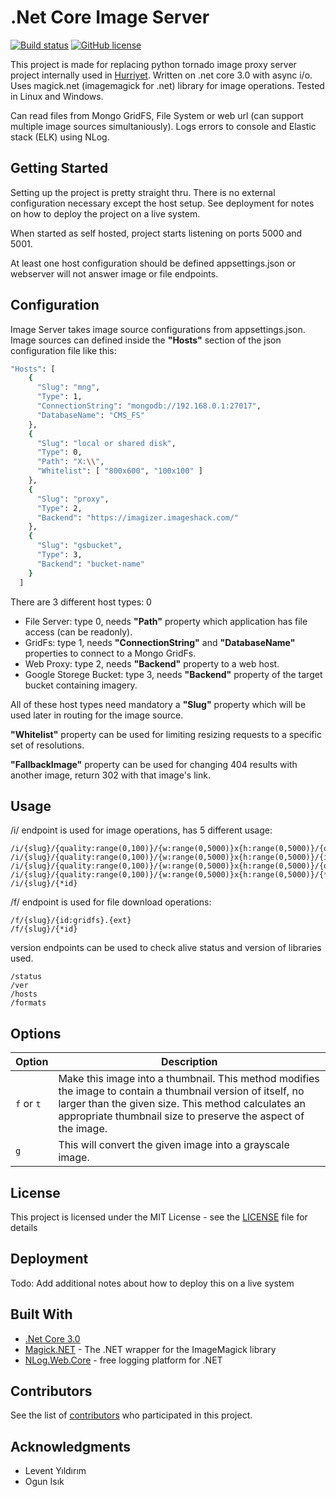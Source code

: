 # .Net Core Image Server

[![Build status](https://ci.appveyor.com/api/projects/status/1cjhoy5er510ddlx?svg=true)](https://ci.appveyor.com/project/cemusta/imageserver-core) [![GitHub license](https://img.shields.io/badge/license-MIT-blue.svg)](https://raw.githubusercontent.com/cemusta/ImageServer.Core/master/LICENSE)

This project is made for replacing python tornado image proxy server project internally used in [Hurriyet](http://www.hurriyet.com.tr). Written on .net core 3.0 with async i/o. Uses magick.net (imagemagick for .net) library for image operations. Tested in Linux and Windows.

Can read files from Mongo GridFS, File System or web url (can support multiple image sources simultaniously). Logs errors to console and Elastic stack (ELK) using NLog.

## Getting Started

Setting up the project is pretty straight thru. There is no external configuration necessary except the host setup. See deployment for notes on how to deploy the project on a live system.

When started as self hosted, project starts listening on ports 5000 and 5001.

At least one host configuration should be defined appsettings.json or webserver will not answer image or file endpoints.

## Configuration

Image Server takes image source configurations from appsettings.json. Image sources can defined inside the **"Hosts"** section of the json configuration file like this:

```sh
"Hosts": [
    {
      "Slug": "mng",
      "Type": 1,
      "ConnectionString": "mongodb://192.168.0.1:27017",
      "DatabaseName": "CMS_FS"
    },
    {
      "Slug": "local or shared disk",
      "Type": 0,
      "Path": "X:\\",
      "Whitelist": [ "800x600", "100x100" ]
    },
    {
      "Slug": "proxy",
      "Type": 2,
      "Backend": "https://imagizer.imageshack.com/"
    },
    {
      "Slug": "gsbucket",
      "Type": 3,
      "Backend": "bucket-name"
    }
  ]
```

There are 3 different host types: 0

- File Server: type 0, needs **"Path"** property which application has file access (can be readonly).
- GridFs: type 1, needs **"ConnectionString"** and **"DatabaseName"** properties to connect to a Mongo GridFs.
- Web Proxy: type 2, needs **"Backend"** property to a web host.
- Google Storege Bucket: type 3, needs **"Backend"** property of the target bucket containing imagery.

All of these host types need mandatory a **"Slug"** property which will be used later in routing for the image source.

**"Whitelist"** property can be used for limiting resizing requests to a specific set of resolutions.

**"FallbackImage"** property can be used for changing 404 results with another image, return 302 with that image's link.

## Usage

/i/ endpoint is used for image operations, has 5 different usage:

```
/i/{slug}/{quality:range(0,100)}/{w:range(0,5000)}x{h:range(0,5000)}/{options:opt}/{id:gridfs}
/i/{slug}/{quality:range(0,100)}/{w:range(0,5000)}x{h:range(0,5000)}/{id:gridfs}
/i/{slug}/{quality:range(0,100)}/{w:range(0,5000)}x{h:range(0,5000)}/{options:opt}/{*id}
/i/{slug}/{quality:range(0,100)}/{w:range(0,5000)}x{h:range(0,5000)}/{*id}
/i/{slug}/{*id}
```

/f/ endpoint is used for file download operations:

```
/f/{slug}/{id:gridfs}.{ext}
/f/{slug}/{*id}
```

version endpoints can be used to check alive status and version of libraries used.

```
/status
/ver
/hosts
/formats
```

## Options

| Option     | Description                                                                                                                                                                                                                         |
| ---------- | ----------------------------------------------------------------------------------------------------------------------------------------------------------------------------------------------------------------------------------- |
| `f` or `t` | Make this image into a thumbnail. This method modifies the image to contain a thumbnail version of itself, no larger than the given size. This method calculates an appropriate thumbnail size to preserve the aspect of the image. |
| `g`        | This will convert the given image into a grayscale image.                                                                                                                                                                           |

## License

This project is licensed under the MIT License - see the [LICENSE](LICENSE) file for details

## Deployment

Todo: Add additional notes about how to deploy this on a live system

## Built With

- [.Net Core 3.0](https://github.com/aspnet/Home)
- [Magick.NET](https://github.com/dlemstra/Magick.NET) - The .NET wrapper for the ImageMagick library
- [NLog.Web.Core](https://github.com/NLog/NLog.Web) - free logging platform for .NET

## Contributors

See the list of [contributors](https://github.com/cemusta/ImageServer.Core/graphs/contributors) who participated in this project.

## Acknowledgments

- Levent Yıldırım
- Ogun Isık
